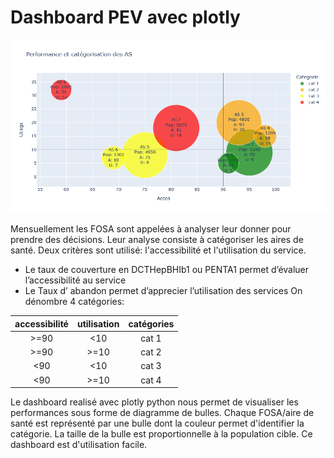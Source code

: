 # Dashboard PEV avec plotly

![Dashboard](newplot(2).png "Dashboard PEV")

Mensuellement les FOSA sont appelées à analyser leur donner pour prendre des décisions. Leur analyse consiste à catégoriser les aires de santé. Deux critères sont utilisé: l'accessibilité et l'utilisation du service.
- Le taux de couverture en DCTHepBHIb1 ou PENTA1 permet d’évaluer l’accessibilité au service
- Le Taux d’ abandon permet d’apprecier l’utilisation des services
On dénombre 4 catégories:

|   accessibilité    |   utilisation    |   catégories    |       
|:-:    |:-:    |:-:    |
|   >=90    |   <10    |   cat 1    |       
|   >=90    |   >=10    |   cat 2    |       
|   <90    |    <10   |   cat 3    |       
|   <90    |    >=10   |    cat 4   |    

Le dashboard realisé avec plotly python nous permet de visualiser les performances sous forme de diagramme de bulles.
Chaque FOSA/aire de santé est représenté par une bulle dont la couleur permet d'identifier la catégorie. La taille de la bulle est proportionnelle à la population cible.
Ce dashboard est d'utilisation facile.    

